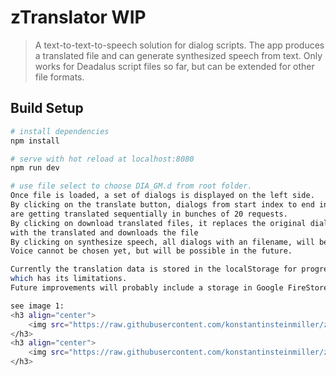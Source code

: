 # zTranslator WIP

> A text-to-text-to-speech solution for dialog scripts. 
The app produces a translated file and can generate 
synthesized speech from text. 
Only works for Deadalus script files so far, but can be extended
for other file formats.

## Build Setup

``` bash
# install dependencies
npm install

# serve with hot reload at localhost:8080
npm run dev

# use file select to choose DIA_GM.d from root folder. 
Once file is loaded, a set of dialogs is displayed on the left side. 
By clicking on the translate button, dialogs from start index to end index
are getting translated sequentially in bunches of 20 requests.
By clicking on download translated files, it replaces the original dialog texts
with the translated and downloads the file
By clicking on synthesize speech, all dialogs with an filename, will be synthesized by Amazon Polly.
Voice cannot be chosen yet, but will be possible in the future.

Currently the translation data is stored in the localStorage for progressive translations
which has its limitations.
Future improvements will probably include a storage in Google FireStore

see image 1:
<h3 align="center">
    <img src="https://raw.githubusercontent.com/konstantinsteinmiller/zTranslator/translator/images/image-1.PNG?sanitize=true">
</h3>
<h3 align="center">
    <img src="https://raw.githubusercontent.com/konstantinsteinmiller/zTranslator/translator/images/image-1.PNG?sanitize=true">
</h3>



